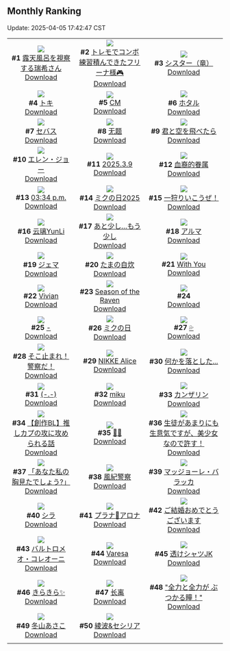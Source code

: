 ## Monthly Ranking
Update: 2025-04-05 17:42:47 CST

|      |      |      |
| :----: | :----: | :----: |
| ![](https://i.pixiv.re/c/240x480/img-master/img/2025/03/08/00/00/16/127966453_p0_master1200.jpg)<br>**#1** [露天風呂を視察する瑞希さん](https://www.pixiv.net/artworks/127966453)<br>[Download](https://i.pixiv.re/img-original/img/2025/03/08/00/00/16/127966453_p0.jpg) | ![](https://i.pixiv.re/c/240x480/img-master/img/2025/03/08/23/40/05/128001872_p0_master1200.jpg)<br>**#2** [トレモでコンボ練習積んできたフリーナ様🎮](https://www.pixiv.net/artworks/128001872)<br>[Download](https://i.pixiv.re/img-original/img/2025/03/08/23/40/05/128001872_p0.png) | ![](https://i.pixiv.re/c/240x480/img-master/img/2025/03/07/00/55/56/127936646_p0_master1200.jpg)<br>**#3** [シスター（竜）](https://www.pixiv.net/artworks/127936646)<br>[Download](https://i.pixiv.re/img-original/img/2025/03/07/00/55/56/127936646_p0.png) |
| ![](https://i.pixiv.re/c/240x480/img-master/img/2025/03/08/15/53/48/127985473_p0_master1200.jpg)<br>**#4** [トキ](https://www.pixiv.net/artworks/127985473)<br>[Download](https://i.pixiv.re/img-original/img/2025/03/08/15/53/48/127985473_p0.jpg) | ![](https://i.pixiv.re/c/240x480/img-master/img/2025/03/08/17/22/27/127987869_p0_master1200.jpg)<br>**#5** [CM](https://www.pixiv.net/artworks/127987869)<br>[Download](https://i.pixiv.re/img-original/img/2025/03/08/17/22/27/127987869_p0.png) | ![](https://i.pixiv.re/c/240x480/img-master/img/2025/03/08/20/38/41/127994576_p0_master1200.jpg)<br>**#6** [ホタル](https://www.pixiv.net/artworks/127994576)<br>[Download](https://i.pixiv.re/img-original/img/2025/03/08/20/38/41/127994576_p0.jpg) |
| ![](https://i.pixiv.re/c/240x480/img-master/img/2025/03/08/00/00/19/127966469_p0_master1200.jpg)<br>**#7** [セバス](https://www.pixiv.net/artworks/127966469)<br>[Download](https://i.pixiv.re/img-original/img/2025/03/08/00/00/19/127966469_p0.jpg) | ![](https://i.pixiv.re/c/240x480/img-master/img/2025/03/08/15/52/24/127985451_p0_master1200.jpg)<br>**#8** [无题](https://www.pixiv.net/artworks/127985451)<br>[Download](https://i.pixiv.re/img-original/img/2025/03/08/15/52/24/127985451_p0.png) | ![](https://i.pixiv.re/c/240x480/img-master/img/2025/03/08/18/00/09/127988957_p0_master1200.jpg)<br>**#9** [君と空を飛べたら](https://www.pixiv.net/artworks/127988957)<br>[Download](https://i.pixiv.re/img-original/img/2025/03/08/18/00/09/127988957_p0.png) |
| ![](https://i.pixiv.re/c/240x480/img-master/img/2025/03/08/00/21/58/127967675_p0_master1200.jpg)<br>**#10** [エレン・ジョー](https://www.pixiv.net/artworks/127967675)<br>[Download](https://i.pixiv.re/img-original/img/2025/03/08/00/21/58/127967675_p0.jpg) | ![](https://i.pixiv.re/c/240x480/img-master/img/2025/03/09/19/50/30/128032920_p0_master1200.jpg)<br>**#11** [2025.3.9](https://www.pixiv.net/artworks/128032920)<br>[Download](https://i.pixiv.re/img-original/img/2025/03/09/19/50/30/128032920_p0.jpg) | ![](https://i.pixiv.re/c/240x480/img-master/img/2025/03/08/13/03/09/127981490_p0_master1200.jpg)<br>**#12** [血裔的眷属](https://www.pixiv.net/artworks/127981490)<br>[Download](https://i.pixiv.re/img-original/img/2025/03/08/13/03/09/127981490_p0.jpg) |
| ![](https://i.pixiv.re/c/240x480/img-master/img/2025/03/08/00/01/49/127966739_p0_master1200.jpg)<br>**#13** [03:34 p.m.](https://www.pixiv.net/artworks/127966739)<br>[Download](https://i.pixiv.re/img-original/img/2025/03/08/00/01/49/127966739_p0.jpg) | ![](https://i.pixiv.re/c/240x480/img-master/img/2025/03/09/13/39/25/128020697_p0_master1200.jpg)<br>**#14** [ミクの日2025](https://www.pixiv.net/artworks/128020697)<br>[Download](https://i.pixiv.re/img-original/img/2025/03/09/13/39/25/128020697_p0.jpg) | ![](https://i.pixiv.re/c/240x480/img-master/img/2025/03/06/20/57/16/127926691_p0_master1200.jpg)<br>**#15** [一狩りいこうぜ！](https://www.pixiv.net/artworks/127926691)<br>[Download](https://i.pixiv.re/img-original/img/2025/03/06/20/57/16/127926691_p0.jpg) |
| ![](https://i.pixiv.re/c/240x480/img-master/img/2025/03/08/11/26/01/127979097_p0_master1200.jpg)<br>**#16** [云璃YunLi](https://www.pixiv.net/artworks/127979097)<br>[Download](https://i.pixiv.re/img-original/img/2025/03/08/11/26/01/127979097_p0.jpg) | ![](https://i.pixiv.re/c/240x480/img-master/img/2025/03/08/19/57/18/127992927_p0_master1200.jpg)<br>**#17** [あと少し…もう少し](https://www.pixiv.net/artworks/127992927)<br>[Download](https://i.pixiv.re/img-original/img/2025/03/08/19/57/18/127992927_p0.jpg) | ![](https://i.pixiv.re/c/240x480/img-master/img/2025/03/08/00/42/56/127968439_p0_master1200.jpg)<br>**#18** [アルマ](https://www.pixiv.net/artworks/127968439)<br>[Download](https://i.pixiv.re/img-original/img/2025/03/08/00/42/56/127968439_p0.jpg) |
| ![](https://i.pixiv.re/c/240x480/img-master/img/2025/03/08/16/20/47/127986148_p0_master1200.jpg)<br>**#19** [ジェマ](https://www.pixiv.net/artworks/127986148)<br>[Download](https://i.pixiv.re/img-original/img/2025/03/08/16/20/47/127986148_p0.jpg) | ![](https://i.pixiv.re/c/240x480/img-master/img/2025/03/07/07/30/02/127942600_p0_master1200.jpg)<br>**#20** [たまの自炊](https://www.pixiv.net/artworks/127942600)<br>[Download](https://i.pixiv.re/img-original/img/2025/03/07/07/30/02/127942600_p0.jpg) | ![](https://i.pixiv.re/c/240x480/img-master/img/2025/03/09/13/09/36/128019969_p0_master1200.jpg)<br>**#21** [With You](https://www.pixiv.net/artworks/128019969)<br>[Download](https://i.pixiv.re/img-original/img/2025/03/09/13/09/36/128019969_p0.jpg) |
| ![](https://i.pixiv.re/c/240x480/img-master/img/2025/03/10/14/36/17/128061190_p0_master1200.jpg)<br>**#22** [Vivian](https://www.pixiv.net/artworks/128061190)<br>[Download](https://i.pixiv.re/img-original/img/2025/03/10/14/36/17/128061190_p0.png) | ![](https://i.pixiv.re/c/240x480/img-master/img/2025/03/08/12/30/01/127980748_p0_master1200.jpg)<br>**#23** [Season of the Raven](https://www.pixiv.net/artworks/127980748)<br>[Download](https://i.pixiv.re/img-original/img/2025/03/08/12/30/01/127980748_p0.jpg) | ![](https://s.pximg.net/common/images/limit_unviewable_s.png)<br>**#24** [](https://www.pixiv.net/artworks/128031989)<br>[Download](https://s.pximg.net/common/images/limit_unviewable_s.png) |
| ![](https://i.pixiv.re/c/240x480/img-master/img/2025/03/07/00/00/06/127934393_p0_master1200.jpg)<br>**#25** [-](https://www.pixiv.net/artworks/127934393)<br>[Download](https://i.pixiv.re/img-original/img/2025/03/07/00/00/06/127934393_p0.jpg) | ![](https://i.pixiv.re/c/240x480/img-master/img/2025/03/09/08/00/01/128012984_p0_master1200.jpg)<br>**#26** [ミクの日](https://www.pixiv.net/artworks/128012984)<br>[Download](https://i.pixiv.re/img-original/img/2025/03/09/08/00/01/128012984_p0.jpg) | ![](https://i.pixiv.re/c/240x480/img-master/img/2025/03/06/00/02/45/127903849_p0_master1200.jpg)<br>**#27** [💦](https://www.pixiv.net/artworks/127903849)<br>[Download](https://i.pixiv.re/img-original/img/2025/03/06/00/02/45/127903849_p0.png) |
| ![](https://i.pixiv.re/c/240x480/img-master/img/2025/03/08/00/00/07/127966388_p0_master1200.jpg)<br>**#28** [そこ止まれ！警察だ！](https://www.pixiv.net/artworks/127966388)<br>[Download](https://i.pixiv.re/img-original/img/2025/03/08/00/00/07/127966388_p0.png) | ![](https://i.pixiv.re/c/240x480/img-master/img/2025/03/07/00/15/33/127935354_p0_master1200.jpg)<br>**#29** [NIKKE Alice](https://www.pixiv.net/artworks/127935354)<br>[Download](https://i.pixiv.re/img-original/img/2025/03/07/00/15/33/127935354_p0.png) | ![](https://i.pixiv.re/c/240x480/img-master/img/2025/03/06/00/00/41/127903634_p0_master1200.jpg)<br>**#30** [何かを落とした...](https://www.pixiv.net/artworks/127903634)<br>[Download](https://i.pixiv.re/img-original/img/2025/03/06/00/00/41/127903634_p0.png) |
| ![](https://i.pixiv.re/c/240x480/img-master/img/2025/03/08/08/37/26/127976064_p0_master1200.jpg)<br>**#31** [(-.-)](https://www.pixiv.net/artworks/127976064)<br>[Download](https://i.pixiv.re/img-original/img/2025/03/08/08/37/26/127976064_p0.jpg) | ![](https://i.pixiv.re/c/240x480/img-master/img/2025/03/09/10/42/33/128016240_p0_master1200.jpg)<br>**#32** [miku](https://www.pixiv.net/artworks/128016240)<br>[Download](https://i.pixiv.re/img-original/img/2025/03/09/10/42/33/128016240_p0.jpg) | ![](https://i.pixiv.re/c/240x480/img-master/img/2025/03/06/00/00/26/127903581_p0_master1200.jpg)<br>**#33** [カンザリン](https://www.pixiv.net/artworks/127903581)<br>[Download](https://i.pixiv.re/img-original/img/2025/03/06/00/00/26/127903581_p0.png) |
| ![](https://i.pixiv.re/c/240x480/img-master/img/2025/03/13/16/18/17/127967375_p0_master1200.jpg)<br>**#34** [【創作BL】推しカプの攻に攻められる話](https://www.pixiv.net/artworks/127967375)<br>[Download](https://i.pixiv.re/img-original/img/2025/03/13/16/18/17/127967375_p0.jpg) | ![](https://i.pixiv.re/c/240x480/img-master/img/2025/03/06/18/48/31/127923621_p0_master1200.jpg)<br>**#35** [💛💦](https://www.pixiv.net/artworks/127923621)<br>[Download](https://i.pixiv.re/img-original/img/2025/03/06/18/48/31/127923621_p0.jpg) | ![](https://i.pixiv.re/c/240x480/img-master/img/2025/03/09/02/00/59/128007332_p0_master1200.jpg)<br>**#36** [生徒があまりにも生意気ですが、美少女なので許す！](https://www.pixiv.net/artworks/128007332)<br>[Download](https://i.pixiv.re/img-original/img/2025/03/09/02/00/59/128007332_p0.jpg) |
| ![](https://i.pixiv.re/c/240x480/img-master/img/2025/03/07/00/00/23/127934481_p0_master1200.jpg)<br>**#37** [「あなた私の胸見たでしょう?」](https://www.pixiv.net/artworks/127934481)<br>[Download](https://i.pixiv.re/img-original/img/2025/03/07/00/00/23/127934481_p0.png) | ![](https://i.pixiv.re/c/240x480/img-master/img/2025/03/06/00/00/18/127903549_p0_master1200.jpg)<br>**#38** [風紀警察](https://www.pixiv.net/artworks/127903549)<br>[Download](https://i.pixiv.re/img-original/img/2025/03/06/00/00/18/127903549_p0.png) | ![](https://i.pixiv.re/c/240x480/img-master/img/2025/03/08/00/00/14/127966436_p0_master1200.jpg)<br>**#39** [マッジョーレ・バラッカ](https://www.pixiv.net/artworks/127966436)<br>[Download](https://i.pixiv.re/img-original/img/2025/03/08/00/00/14/127966436_p0.jpg) |
| ![](https://i.pixiv.re/c/240x480/img-master/img/2025/03/08/03/54/19/127972369_p0_master1200.jpg)<br>**#40** [シラ](https://www.pixiv.net/artworks/127972369)<br>[Download](https://i.pixiv.re/img-original/img/2025/03/08/03/54/19/127972369_p0.jpg) | ![](https://i.pixiv.re/c/240x480/img-master/img/2025/03/08/18/38/52/127990372_p0_master1200.jpg)<br>**#41** [プラナ💝アロナ](https://www.pixiv.net/artworks/127990372)<br>[Download](https://i.pixiv.re/img-original/img/2025/03/08/18/38/52/127990372_p0.png) | ![](https://i.pixiv.re/c/240x480/img-master/img/2025/03/08/00/00/59/127966634_p0_master1200.jpg)<br>**#42** [ご結婚おめでとうございます](https://www.pixiv.net/artworks/127966634)<br>[Download](https://i.pixiv.re/img-original/img/2025/03/08/00/00/59/127966634_p0.png) |
| ![](https://i.pixiv.re/c/240x480/img-master/img/2025/03/07/19/21/48/127955833_p0_master1200.jpg)<br>**#43** [バルトロメオ・コレオーニ](https://www.pixiv.net/artworks/127955833)<br>[Download](https://i.pixiv.re/img-original/img/2025/03/07/19/21/48/127955833_p0.jpg) | ![](https://i.pixiv.re/c/240x480/img-master/img/2025/03/07/00/40/11/127936197_p0_master1200.jpg)<br>**#44** [Varesa](https://www.pixiv.net/artworks/127936197)<br>[Download](https://i.pixiv.re/img-original/img/2025/03/07/00/40/11/127936197_p0.png) | ![](https://i.pixiv.re/c/240x480/img-master/img/2025/03/07/00/39/01/127936158_p0_master1200.jpg)<br>**#45** [透けシャツJK](https://www.pixiv.net/artworks/127936158)<br>[Download](https://i.pixiv.re/img-original/img/2025/03/07/00/39/01/127936158_p0.jpg) |
| ![](https://i.pixiv.re/c/240x480/img-master/img/2025/03/06/00/03/08/127903874_p0_master1200.jpg)<br>**#46** [きらきら✨](https://www.pixiv.net/artworks/127903874)<br>[Download](https://i.pixiv.re/img-original/img/2025/03/06/00/03/08/127903874_p0.png) | ![](https://i.pixiv.re/c/240x480/img-master/img/2025/03/09/18/30/36/128029847_p0_master1200.jpg)<br>**#47** [长离](https://www.pixiv.net/artworks/128029847)<br>[Download](https://i.pixiv.re/img-original/img/2025/03/09/18/30/36/128029847_p0.jpg) | ![](https://i.pixiv.re/c/240x480/img-master/img/2025/03/07/19/38/49/127956334_p0_master1200.jpg)<br>**#48** ["全力と全力が ぶつかる瞳！"](https://www.pixiv.net/artworks/127956334)<br>[Download](https://i.pixiv.re/img-original/img/2025/03/07/19/38/49/127956334_p0.jpg) |
| ![](https://i.pixiv.re/c/240x480/img-master/img/2025/03/06/17/00/03/127920785_p0_master1200.jpg)<br>**#49** [冬山あさこ](https://www.pixiv.net/artworks/127920785)<br>[Download](https://i.pixiv.re/img-original/img/2025/03/06/17/00/03/127920785_p0.png) | ![](https://i.pixiv.re/c/240x480/img-master/img/2025/03/08/13/33/06/127982185_p0_master1200.jpg)<br>**#50** [綾波&セシリア](https://www.pixiv.net/artworks/127982185)<br>[Download](https://i.pixiv.re/img-original/img/2025/03/08/13/33/06/127982185_p0.jpg) |
|      |
